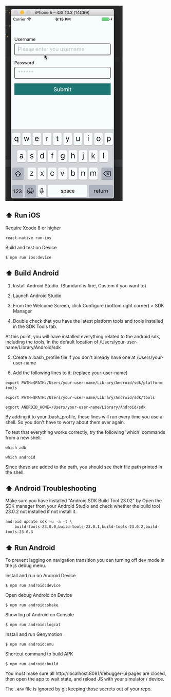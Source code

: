![alt tag](https://raw.githubusercontent.com/kevinvn1709/rn-test-form-component/master/rn-test.gif)

## :arrow_up: Run iOS

Require Xcode 8 or higher

```
react-native run-ios
```

Build and test on Device

```
$ npm run ios:device
```

## :arrow_up: Build Android

1) Install Android Studio. (Standard is fine, Custom if you want to)

2) Launch Android Studio

3) From the Welcome Screen, click Configure (bottom right corner) > SDK Manager

4) Double check that you have the latest platform tools and tools installed in the SDK Tools tab.

At this point, you will have installed everything related to the android sdk, including the tools, in the default location of /Users/your-user-name/Library/Android/sdk

5) Create a .bash_profile file if you don't already have one at /Users/your-user-name

6) Add the following lines to it: (replace your-user-name)

```
export PATH=$PATH:/Users/your-user-name/Library/Android/sdk/platform-tools
```

```
export PATH=$PATH:/Users/your-user-name/Library/Android/sdk/tools
```

```
export ANDROID_HOME=/Users/your-user-name/Library/Android/sdk
```

By adding it to your .bash_profile, these lines will run every time you use a shell. So you don't have to worry about them ever again.

To test that everything works correctly, try the following 'which' commands from a new shell:

```
which adb
```

```
which android
```

Since these are added to the path, you should see their file path printed in the shell.

## :arrow_up: Android Troubleshooting

Make sure you have installed "Android SDK Build Tool 23.02" by Open the SDK manager from your Android Studio and check whether the build tool 23.0.2 not installed if not install it.

```
android update sdk -u -a -t \
    build-tools-23.0.0,build-tools-23.0.1,build-tools-23.0.2,build-tools-23.0.3
```
## :arrow_up: Run Android

To prevent lagging on navigation transition you can turning off dev mode in the js debug menu.


Install and run on Android Device

```
$ npm run android:device
```

Open debug Android on Device

```
$ npm run android:shake
```

Show log of Android on Console

```
$ npm run android:logcat
```

Install and run Genymotion

```
$ npm run android:emu
```

Shortcut command to build APK

```
$ npm run android:build
```


You must make sure all http://localhost:8081/debugger-ui pages are closed, then open the app to wait state, and reload JS with your simulator / device.

The `.env` file is ignored by git keeping those secrets out of your repo.
